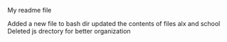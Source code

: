 My readme file

Added a new file to bash dir
updated the contents of files alx and school 
Deleted js drectory for better organization

